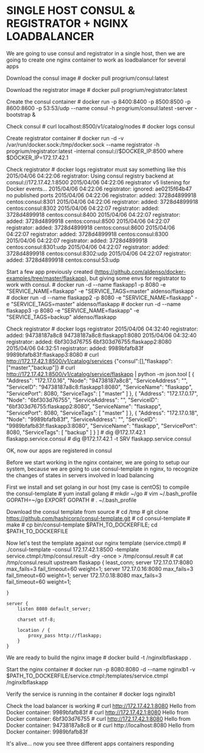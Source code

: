 SINGLE HOST CONSUL & REGISTRATOR + NGINX LOADBALANCER
=====================================================

We are going to use consul and registrator in a single host, then we are going
to create one nginx container to work as loadbalancer for several apps

Download the consul image
	# docker pull progrium/consul:latest

Download the registrator image
	# docker pull progrium/registrator:latest
	
Create the consul container
	# docker run -p 8400:8400 -p 8500:8500 -p 8600:8600 -p 53:53/udp --name consul -h <hostname> progrium/consul:latest -server -bootstrap &

Check consul
	# curl localhost:8500/v1/catalog/nodes
	# docker logs consul

Create registrator container
	# docker run -d -v /var/run/docker.sock:/tmp/docker.sock --name registrator -h <hostname> progrium/registrator:latest -internal consul://$DOCKER_IP:8500
	where $DOCKER_IP=172.17.42.1

Check registrator
	# docker logs registrator
	must say something like this
	2015/04/06 04:22:06 registrator: Using consul registry backend at consul://172.17.42.1:8500
	2015/04/06 04:22:06 registrator v5 listening for Docker events...
	2015/04/06 04:22:06 registrator: ignored: ae0215f64b47 no published ports
	2015/04/06 04:22:06 registrator: added: 3728d4899918 centos:consul:8301
	2015/04/06 04:22:06 registrator: added: 3728d4899918 centos:consul:8302
	2015/04/06 04:22:07 registrator: added: 3728d4899918 centos:consul:8400
	2015/04/06 04:22:07 registrator: added: 3728d4899918 centos:consul:8500
	2015/04/06 04:22:07 registrator: added: 3728d4899918 centos:consul:8600
	2015/04/06 04:22:07 registrator: added: 3728d4899918 centos:consul:8300
	2015/04/06 04:22:07 registrator: added: 3728d4899918 centos:consul:8301:udp
	2015/04/06 04:22:07 registrator: added: 3728d4899918 centos:consul:8302:udp
	2015/04/06 04:22:07 registrator: added: 3728d4899918 centos:consul:53:udp

Start a few app previously created (https://github.com/aldenso/docker-examples/tree/master/flaskapp), but giving some envs for registrator to work with consul.
	# docker run -d --name flaskapp1 -p 8080 -e "SERVICE_NAME=flaskapp" -e "SERVICE_TAGS=master" aldenso/flaskapp
	# docker run -d --name flaskapp2 -p 8080 -e "SERVICE_NAME=flaskapp" -e "SERVICE_TAGS=master" aldenso/flaskapp
	# docker run -d --name flaskapp3 -p 8080 -e "SERVICE_NAME=flaskapp" -e "SERVICE_TAGS=backup" aldenso/flaskapp

Check registrator
	# docker logs registrator
	2015/04/06 04:32:40 registrator: added: 94738187a8c8 94738187a8c8:flaskapp1:8080
	2015/04/06 04:32:40 registrator: added: 6bf303d76755 6bf303d76755:flaskapp2:8080
	2015/04/06 04:32:51 registrator: added: 9989bfafb83f 9989bfafb83f:flaskapp3:8080
	# curl http://172.17.42.1:8500/v1/catalog/services
	{"consul":[],"flaskapp":["master","backup"]}
	# curl http://172.17.42.1:8500/v1/catalog/service/flaskapp | python -m json.tool
	[
    	{
        	"Address": "172.17.0.16",
        	"Node": "94738187a8c8",
        	"ServiceAddress": "",
        	"ServiceID": "94738187a8c8:flaskapp1:8080",
        	"ServiceName": "flaskapp",
        	"ServicePort": 8080,
        	"ServiceTags": [
            	"master"
        	]
    	},
    	{
        	"Address": "172.17.0.17",
        	"Node": "6bf303d76755",
        	"ServiceAddress": "",
        	"ServiceID": "6bf303d76755:flaskapp2:8080",
        	"ServiceName": "flaskapp",
        	"ServicePort": 8080,
        	"ServiceTags": [
            	"master"
        	]
    	},
    	{
        	"Address": "172.17.0.18",
        	"Node": "9989bfafb83f",
        	"ServiceAddress": "",
        	"ServiceID": "9989bfafb83f:flaskapp3:8080",
        	"ServiceName": "flaskapp",
        	"ServicePort": 8080,
        	"ServiceTags": [
            	"backup"
        	]
    	}
	]
	# dig @172.17.42.1 flaskapp.service.consul
	# dig @172.17.42.1 -t SRV flaskapp.service.consul

OK, now our apps are registered in consul

Before we start working in the nginx container, we are going to setup our system,
because we are going to use consul-template in nginx, to recognize the changes of
states in servers involved in load balancing

First we install and set golang in our host (my case is centOS) to compile the 
consul-template
	# yum install golang
	# mkdir ~/go
	# vim ~/.bash_profile
	GOPATH=~/go
	EXPORT GOPATH
	# . ~/.bash_profile

Download the consul template from source
	# cd /tmp
	# git clone https://github.com/hashicorp/consul-template.git
	# cd consul-template
	# make
	# cp bin/consul-template $PATH_TO_DOCKERFILE; cd $PATH_TO_DOCKERFILE

Now let's test the template against our nginx template (service.ctmpl)
	# ./consul-template -consul 172.17.42.1:8500 -template service.ctmpl:/tmp/consul.result -dry -once > /tmp/consul.result
	# cat /tmp/consul.result
	upstream flaskapp {
  		least_conn;
  			server 172.17.0.17:8080 max_fails=3 fail_timeout=60 weight=1;
  			server 172.17.0.16:8080 max_fails=3 fail_timeout=60 weight=1;
  			server 172.17.0.18:8080 max_fails=3 fail_timeout=60 weight=1;
  
	}

	server {
  		listen 8080 default_server;

  		charset utf-8;

  		location / {
   			proxy_pass http://flaskapp;
  		}
	}

We are ready to build the nginx image
	# docker build -t <name>/nginxlbflaskapp .

Start the nginx container
	# docker run -p 8080:8080 -d --name nginxlb1 -v $PATH_TO_DOCKERFILE/service.ctmpl:/templates/service.ctmpl <name>/nginxlbflaskapp

Verify the service is running in the container
	# docker logs nginxlb1

Check the load balancer is working
	# curl http://172.17.42.1:8080
	Hello from Docker container: 9989bfafb83f
	# curl http://172.17.42.1:8080
	Hello from Docker container: 6bf303d76755
	# curl http://172.17.42.1:8080
	Hello from Docker container: 94738187a8c8
	or
	# curl http://localhost:8080
	Hello from Docker container: 9989bfafb83f

It's alive... now you see three different apps containers responding
